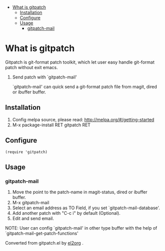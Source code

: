 - [What is gitpatch](#org7b4e9d2)
  - [Installation](#orgcc361e0)
  - [Configure](#org75d4c08)
  - [Usage](#org048fc16)
    - [gitpatch-mail](#org7fbd457)


<a id="org7b4e9d2"></a>

# What is gitpatch

Gitpatch is git-format patch toolkit, which let user easy handle git-format patch without exit emacs.

1.  Send patch with \`gitpatch-mail'

    \`gitpatch-mail' can quick send a git-format patch file from magit, dired or ibuffer buffer.


<a id="orgcc361e0"></a>

## Installation

1.  Config melpa source, please read: <http://melpa.org/#/getting-started>
2.  M-x package-install RET gitpatch RET


<a id="org75d4c08"></a>

## Configure

    (require 'gitpatch)


<a id="org048fc16"></a>

## Usage


<a id="org7fbd457"></a>

### gitpatch-mail

1.  Move the point to the patch-name in magit-status, dired or ibuffer buffer.
2.  M-x gitpatch-mail
3.  Select an email address as TO Field, if you set \`gitpatch-mail-database'.
4.  Add another patch with "C-c i" by default (Optional).
5.  Edit and send email.

NOTE: User can config \`gitpatch-mail' in other type buffer with the help of \`gitpatch-mail-get-patch-functions'


Converted from gitpatch.el by [el2org](https://github.com/tumashu/el2org) .
